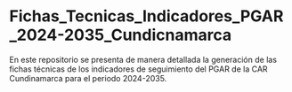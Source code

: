 # Fichas_Tecnicas_Indicadores_PGAR_2024-2035_Cundicnamarca
En este repositorio se presenta de manera detallada la generación de las fichas técnicas de los indicadores de seguimiento del PGAR de la CAR Cundinamarca para el periodo 2024-2035.

